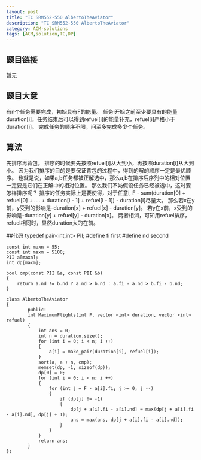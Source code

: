 ```yaml
---
layout: post
title: "TC SRM552-550 AlbertoTheAviator"
description: "TC SRM552-550 AlbertoTheAviator"
category: ACM-solutions
tags: [ACM,solution,TC,DP]
---
```


## 题目链接
暂无

## 题目大意
有n个任务需要完成，初始具有F的能量。
任务i开始之前至少要具有的能量duration[i]，任务结束后可以得到refuel[i]的能量补充，refuel[i]严格小于duration[i]。
完成任务的顺序不限，问至多完成多少个任务。

## 算法
先排序再背包。
排序的时候要先按照refuel[i]从大到小，再按照duration[i]从大到小。
因为我们排序的目的是要保证背包的过程中，得到的解的顺序一定是最优顺序。
也就是说，如果a,b任务都被正解选中，那么a,b在排序后序列中的相对位置一定要是它们在正解中的相对位置。
那么我们不妨假设任务已经被选中，这时要怎样排序呢？
排序的任务实际上是要使得，对于任意i, F - sum(duration[0] + refuel[0] + .... + duration[i - 1] + refuel[i - 1]) - duration[i]尽量大。
那么若x在y前，y受到的影响是-duration[x] + refuel[x] - duration[y]。
若y在x前，x受到的影响是-duration[y] + refuel[y] - duration[x]。
两者相消，可知用refuel排序，refuel相同时，显然duration大的在前。

##代码
	typedef pair<int,int> PII;
	#define fi first
	#define nd second

	const int maxn = 55;
	const int maxm = 5100;
	PII a[maxn];
	int dp[maxm];

	bool cmp(const PII &a, const PII &b)
	{
    	return a.nd != b.nd ? a.nd > b.nd : a.fi - a.nd > b.fi - b.nd;
	}

	class AlbertoTheAviator
	{
    	    public:
        	int MaximumFlights(int F, vector <int> duration, vector <int> refuel)
        	{
            	int ans = 0;
            	int n = duration.size();
            	for (int i = 0; i < n; i ++)
           		{
                	a[i] = make_pair(duration[i], refuel[i]);
            	}
            	sort(a, a + n, cmp);
            	memset(dp, -1, sizeof(dp));
            	dp[0] = 0;
            	for (int i = 0; i < n; i ++)
            	{
                	for (int j = F - a[i].fi; j >= 0; j --)
                	{
                    	if (dp[j] != -1)
                    	{
                        	dp[j + a[i].fi - a[i].nd] = max(dp[j + a[i].fi - a[i].nd], dp[j] + 1);
                        	ans = max(ans, dp[j + a[i].fi - a[i].nd]);
                    	}
                	}
            	}
            	return ans;
        	}
	};